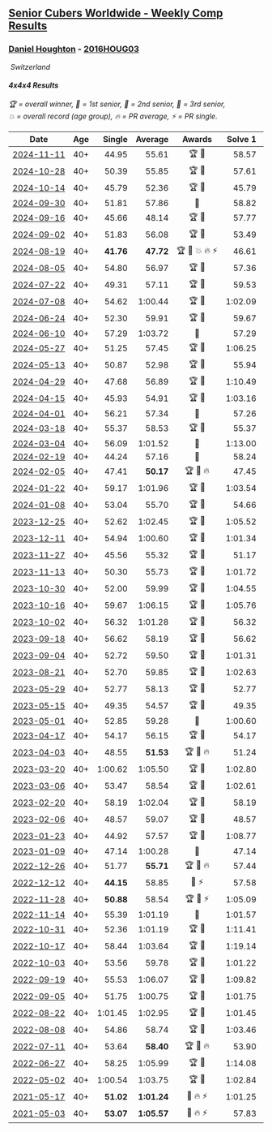 <style>table {white-space: nowrap;}</style>
<link rel="stylesheet" type="text/css" href="/scw-comp/css/flags.css" />

## [Senior Cubers Worldwide - Weekly Comp Results](/scw-comp/results/)
### [Daniel Houghton](README.md) - [2016HOUG03](https://www.worldcubeassociation.org/persons/2016HOUG03?event=444)

<i class="flag flag-CH" />&nbsp;Switzerland

#### 4x4x4 Results

<span style="white-space: nowrap;">🏆 = overall winner</span>, <span style="white-space: nowrap;">🥇 = 1st senior</span>, <span style="white-space: nowrap;">🥈 = 2nd senior</span>, <span style="white-space: nowrap;">🥉 = 3rd senior</span>, <span style="white-space: nowrap;">💥 = overall record (age group)</span>, <span style="white-space: nowrap;">🔥 = PR average</span>, <span style="white-space: nowrap;">⚡ = PR single</span>.

| Date | Age | Single | Average | Awards | Solve 1 | Solve 2 | Solve 3 | Solve 4 | Solve 5 | Video |
| :--: | :--: | --: | --: | :--: | --: | --: | --: | --: | --: | :-- |
| [2024-11-11](../../results/2024-11-11/444.md) | 40+ | 44.95 | 55.61 | 🏆 🥇 | 58.57 | 55.50 | 54.52 | 56.80 | 44.95 | [Desktop](https://www.facebook.com/events/456459500381444/permalink/464810776212983) / [Mobile](https://m.facebook.com/events/456459500381444?view=permalink&id=464810776212983) |
| [2024-10-28](../../results/2024-10-28/444.md) | 40+ | 50.39 | 55.85 | 🏆 🥇 | 57.61 | 50.39 | 56.30 | 53.63 | 1:00.11 | [Desktop](https://www.facebook.com/events/1343692439829519/permalink/1346576146207815) / [Mobile](https://m.facebook.com/events/1343692439829519?view=permalink&id=1346576146207815) |
| [2024-10-14](../../results/2024-10-14/444.md) | 40+ | 45.79 | 52.36 | 🏆 🥇 | 45.79 | 59.50 | 52.40 | 46.84 | 57.83 | [Desktop](https://www.facebook.com/events/1556569994978787/permalink/1561852381117215) / [Mobile](https://m.facebook.com/events/1556569994978787?view=permalink&id=1561852381117215) |
| [2024-09-30](../../results/2024-09-30/444.md) | 40+ | 51.81 | 57.86 | 🥈 | 58.82 | 59.14 | 51.81 | 1:00.70 | 55.63 | [Desktop](https://www.facebook.com/events/1448319499191380/permalink/1456372098386120) / [Mobile](https://m.facebook.com/events/1448319499191380?view=permalink&id=1456372098386120) |
| [2024-09-16](../../results/2024-09-16/444.md) | 40+ | 45.66 | 48.14 | 🏆 🥇 | 57.77 | 47.80 | 45.66 | 47.19 | 49.43 | [Desktop](https://www.facebook.com/events/1169142974162460/permalink/1172317317178359) / [Mobile](https://m.facebook.com/events/1169142974162460?view=permalink&id=1172317317178359) |
| [2024-09-02](../../results/2024-09-02/444.md) | 40+ | 51.83 | 56.08 | 🏆 🥇 | 53.49 | 1:04.36 | 54.53 | 1:00.22 | 51.83 | [Desktop](https://www.facebook.com/events/496466003310019/permalink/499472713009348) / [Mobile](https://m.facebook.com/events/496466003310019?view=permalink&id=499472713009348) |
| [2024-08-19](../../results/2024-08-19/444.md) | 40+ | **41.76** | **47.72** | 🏆 🥇 💥 🔥 ⚡ | 46.61 | **41.76** | 51.00 | 45.55 | 54.65 | [Desktop](https://www.facebook.com/events/969856414942868/permalink/973123394616170) / [Mobile](https://m.facebook.com/events/969856414942868?view=permalink&id=973123394616170) |
| [2024-08-05](../../results/2024-08-05/444.md) | 40+ | 54.80 | 56.97 | 🏆 🥇 | 57.36 | 55.13 | DNF | 58.43 | 54.80 | [Desktop](https://www.facebook.com/events/843031524469348/permalink/847010734071427) / [Mobile](https://m.facebook.com/events/843031524469348?view=permalink&id=847010734071427) |
| [2024-07-22](../../results/2024-07-22/444.md) | 40+ | 49.31 | 57.11 | 🏆 🥇 | 59.53 | 1:05.79 | 1:00.80 | 51.01 | 49.31 | [Desktop](https://www.facebook.com/events/785148847162745/permalink/793587662985530) / [Mobile](https://m.facebook.com/events/785148847162745?view=permalink&id=793587662985530) |
| [2024-07-08](../../results/2024-07-08/444.md) | 40+ | 54.62 | 1:00.44 | 🏆 🥇 | 1:02.09 | 1:00.44 | 54.62 | 58.80 | 1:06.14 | [Desktop](https://www.facebook.com/events/1154223792452847/permalink/1162579414950618) / [Mobile](https://m.facebook.com/events/1154223792452847?view=permalink&id=1162579414950618) |
| [2024-06-24](../../results/2024-06-24/444.md) | 40+ | 52.30 | 59.91 | 🏆 🥇 | 59.67 | 1:01.87 | 58.20 | 1:03.40 | 52.30 | [Desktop](https://www.facebook.com/events/500485402410682/permalink/508784274914128) / [Mobile](https://m.facebook.com/events/500485402410682?view=permalink&id=508784274914128) |
| [2024-06-10](../../results/2024-06-10/444.md) | 40+ | 57.29 | 1:03.72 | 🥈 | 57.29 | 57.95 | 1:03.41 | 1:09.80 | 1:11.81 | [Desktop](https://www.facebook.com/events/804039971828225/permalink/811820414383514) / [Mobile](https://m.facebook.com/events/804039971828225?view=permalink&id=811820414383514) |
| [2024-05-27](../../results/2024-05-27/444.md) | 40+ | 51.25 | 57.45 | 🏆 🥇 | 1:06.25 | 55.26 | 59.37 | 51.25 | 57.73 | [Desktop](https://www.facebook.com/events/476090921456450/permalink/483896957342513) / [Mobile](https://m.facebook.com/events/476090921456450?view=permalink&id=483896957342513) |
| [2024-05-13](../../results/2024-05-13/444.md) | 40+ | 50.87 | 52.98 | 🏆 🥇 | 55.94 | 54.81 | 53.13 | 50.87 | 51.00 | [Desktop](https://www.facebook.com/events/849366597233542/permalink/854648546705347) / [Mobile](https://m.facebook.com/events/849366597233542?view=permalink&id=854648546705347) |
| [2024-04-29](../../results/2024-04-29/444.md) | 40+ | 47.68 | 56.89 | 🏆 🥇 | 1:10.49 | 47.68 | 56.79 | 59.71 | 54.17 | [Desktop](https://www.facebook.com/events/457727373442774/permalink/464517982763713) / [Mobile](https://m.facebook.com/events/457727373442774?view=permalink&id=464517982763713) |
| [2024-04-15](../../results/2024-04-15/444.md) | 40+ | 45.93 | 54.91 | 🏆 🥇 | 1:03.16 | 45.93 | 49.92 | 1:00.41 | 54.41 | [Desktop](https://www.facebook.com/events/3767623586842150/permalink/3780789315525577) / [Mobile](https://m.facebook.com/events/3767623586842150?view=permalink&id=3780789315525577) |
| [2024-04-01](../../results/2024-04-01/444.md) | 40+ | 56.21 | 57.34 | 🥈 | 57.26 | 1:01.75 | 56.21 | 56.30 | 58.45 | [Desktop](https://www.facebook.com/events/3767623586842150/permalink/3773465112924664) / [Mobile](https://m.facebook.com/events/3767623586842150?view=permalink&id=3773465112924664) |
| [2024-03-18](../../results/2024-03-18/444.md) | 40+ | 55.37 | 58.53 | 🏆 🥇 | 55.37 | 56.91 | 1:02.27 | 56.42 | 1:02.70 | [Desktop](https://www.facebook.com/events/386186517521787/permalink/390644740409298) / [Mobile](https://m.facebook.com/events/386186517521787?view=permalink&id=390644740409298) |
| [2024-03-04](../../results/2024-03-04/444.md) | 40+ | 56.09 | 1:01.52 | 🥈 | 1:13.00 | 57.74 | 56.09 | 1:09.32 | 57.49 | [Desktop](https://www.facebook.com/events/937364477878870/permalink/948575576757760) / [Mobile](https://m.facebook.com/events/937364477878870?view=permalink&id=948575576757760) |
| [2024-02-19](../../results/2024-02-19/444.md) | 40+ | 44.24 | 57.16 | 🥈 | 58.24 | 1:01.76 | 55.13 | 58.12 | 44.24 | [Desktop](https://www.facebook.com/events/937364477878870/permalink/940828034199181) / [Mobile](https://m.facebook.com/events/937364477878870?view=permalink&id=940828034199181) |
| [2024-02-05](../../results/2024-02-05/444.md) | 40+ | 47.41 | **50.17** | 🏆 🥇 🔥 | 47.45 | 51.44 | 51.63 | 53.13 | 47.41 | [Desktop](https://www.facebook.com/events/402593568902224/permalink/406576498503931) / [Mobile](https://m.facebook.com/events/402593568902224?view=permalink&id=406576498503931) |
| [2024-01-22](../../results/2024-01-22/444.md) | 40+ | 59.17 | 1:01.96 | 🏆 🥇 | 1:03.54 | 1:01.96 | 59.17 | 1:00.90 | 1:03.02 | [Desktop](https://www.facebook.com/events/395750252948744/permalink/400155035841599) / [Mobile](https://m.facebook.com/events/395750252948744?view=permalink&id=400155035841599) |
| [2024-01-08](../../results/2024-01-08/444.md) | 40+ | 53.04 | 55.70 | 🏆 🥇 | 54.66 | 1:04.87 | 55.56 | 56.89 | 53.04 | [Desktop](https://www.facebook.com/events/1414013359524928/permalink/1421428045450126) / [Mobile](https://m.facebook.com/events/1414013359524928?view=permalink&id=1421428045450126) |
| [2023-12-25](../../results/2023-12-25/444.md) | 40+ | 52.62 | 1:02.45 | 🏆 🥇 | 1:05.52 | 1:18.83 | 1:03.43 | 52.62 | 58.39 | [Desktop](https://www.facebook.com/events/349610014457902/permalink/355138190571751) / [Mobile](https://m.facebook.com/events/349610014457902?view=permalink&id=355138190571751) |
| [2023-12-11](../../results/2023-12-11/444.md) | 40+ | 54.94 | 1:00.60 | 🏆 🥇 | 1:01.34 | 54.94 | 58.52 | 1:13.94 | 1:01.95 | [Desktop](https://www.facebook.com/events/101679999707522/permalink/106113945930794) / [Mobile](https://m.facebook.com/events/101679999707522?view=permalink&id=106113945930794) |
| [2023-11-27](../../results/2023-11-27/444.md) | 40+ | 45.56 | 55.32 | 🏆 🥇 | 51.17 | 57.96 | 45.56 | 56.84 | 58.14 | [Desktop](https://www.facebook.com/events/305565215720258/permalink/313161328293980) / [Mobile](https://m.facebook.com/events/305565215720258?view=permalink&id=313161328293980) |
| [2023-11-13](../../results/2023-11-13/444.md) | 40+ | 50.30 | 55.73 | 🏆 🥇 | 1:01.72 | 50.30 | 56.00 | 54.27 | 56.93 | [Desktop](https://www.facebook.com/events/1374628593479428/permalink/1377525123189775) / [Mobile](https://m.facebook.com/events/1374628593479428?view=permalink&id=1377525123189775) |
| [2023-10-30](../../results/2023-10-30/444.md) | 40+ | 52.00 | 59.99 | 🏆 🥇 | 1:04.55 | 54.22 | 1:10.70 | 1:01.21 | 52.00 | [Desktop](https://www.facebook.com/events/366558396032988/permalink/370986488923512) / [Mobile](https://m.facebook.com/events/366558396032988?view=permalink&id=370986488923512) |
| [2023-10-16](../../results/2023-10-16/444.md) | 40+ | 59.67 | 1:06.15 | 🏆 🥇 | 1:05.76 | 1:07.76 | 1:04.94 | 59.67 | 1:08.40 | [Desktop](https://www.facebook.com/events/754076313399498/permalink/759506466189816) / [Mobile](https://m.facebook.com/events/754076313399498?view=permalink&id=759506466189816) |
| [2023-10-02](../../results/2023-10-02/444.md) | 40+ | 56.32 | 1:01.28 | 🏆 🥇 | 56.32 | 1:01.63 | 1:18.21 | 1:03.63 | 58.57 | [Desktop](https://www.facebook.com/events/370105888672980/permalink/376999754650260) / [Mobile](https://m.facebook.com/events/370105888672980?view=permalink&id=376999754650260) |
| [2023-09-18](../../results/2023-09-18/444.md) | 40+ | 56.62 | 58.19 | 🏆 🥇 | 56.62 | 57.42 | 1:05.00 | 56.79 | 1:00.35 | [Desktop](https://www.facebook.com/events/2764998176984627/permalink/2780122215472223) / [Mobile](https://m.facebook.com/events/2764998176984627?view=permalink&id=2780122215472223) |
| [2023-09-04](../../results/2023-09-04/444.md) | 40+ | 52.72 | 59.50 | 🏆 🥇 | 1:01.31 | 1:00.68 | 52.72 | 56.52 | 1:04.76 | [Desktop](https://www.facebook.com/events/2764998176984627/permalink/2769612469856531) / [Mobile](https://m.facebook.com/events/2764998176984627?view=permalink&id=2769612469856531) |
| [2023-08-21](../../results/2023-08-21/444.md) | 40+ | 52.70 | 59.85 | 🏆 🥇 | 1:02.63 | 57.21 | 59.72 | 1:04.00 | 52.70 | [Desktop](https://www.facebook.com/events/605466225085334/permalink/611973151101308) / [Mobile](https://m.facebook.com/events/605466225085334?view=permalink&id=611973151101308) |
| [2023-05-29](../../results/2023-05-29/444.md) | 40+ | 52.77 | 58.13 | 🏆 🥇 | 52.77 | 1:05.82 | 1:40.06 | 53.46 | 55.12 | [Desktop](https://www.facebook.com/events/769039921377061/permalink/774309177516802) / [Mobile](https://m.facebook.com/events/769039921377061?view=permalink&id=774309177516802) |
| [2023-05-15](../../results/2023-05-15/444.md) | 40+ | 49.35 | 54.57 | 🏆 🥇 | 49.35 | 54.17 | 55.07 | 1:00.04 | 54.46 | [Desktop](https://www.facebook.com/events/201773726045437/permalink/207944962094980) / [Mobile](https://m.facebook.com/events/201773726045437?view=permalink&id=207944962094980) |
| [2023-05-01](../../results/2023-05-01/444.md) | 40+ | 52.85 | 59.28 | 🥇 | 1:00.60 | 52.85 | 58.61 | 58.63 | 1:15.40 | [Desktop](https://www.facebook.com/events/1554845911676556/permalink/1561191261042021) / [Mobile](https://m.facebook.com/events/1554845911676556?view=permalink&id=1561191261042021) |
| [2023-04-17](../../results/2023-04-17/444.md) | 40+ | 54.17 | 56.15 | 🏆 🥇 | 54.17 | 1:06.07 | 58.30 | 54.69 | 55.46 | [Desktop](https://www.facebook.com/events/175752445390498/permalink/184147347884341) / [Mobile](https://m.facebook.com/events/175752445390498?view=permalink&id=184147347884341) |
| [2023-04-03](../../results/2023-04-03/444.md) | 40+ | 48.55 | **51.53** | 🏆 🥇 🔥 | 51.24 | 52.04 | 51.30 | 53.08 | 48.55 | [Desktop](https://www.facebook.com/events/1352032565369803/permalink/1354698675103192) / [Mobile](https://m.facebook.com/events/1352032565369803?view=permalink&id=1354698675103192) |
| [2023-03-20](../../results/2023-03-20/444.md) | 40+ | 1:00.62 | 1:05.50 | 🏆 🥇 | 1:02.80 | 1:00.62 | 1:08.37 | 1:08.32 | 1:05.37 | [Desktop](https://www.facebook.com/events/1273456476928238/permalink/1277492216524664) / [Mobile](https://m.facebook.com/events/1273456476928238?view=permalink&id=1277492216524664) |
| [2023-03-06](../../results/2023-03-06/444.md) | 40+ | 53.47 | 58.54 | 🏆 🥇 | 1:02.61 | 1:03.98 | 54.87 | 58.13 | 53.47 | [Desktop](https://www.facebook.com/events/1616007312171296/permalink/1620568631715164) / [Mobile](https://m.facebook.com/events/1616007312171296?view=permalink&id=1620568631715164) |
| [2023-02-20](../../results/2023-02-20/444.md) | 40+ | 58.19 | 1:02.04 | 🏆 🥇 | 58.19 | 1:02.07 | 58.47 | 1:14.31 | 1:05.58 | [Desktop](https://www.facebook.com/events/751205503064846/permalink/756648542520542) / [Mobile](https://m.facebook.com/events/751205503064846?view=permalink&id=756648542520542) |
| [2023-02-06](../../results/2023-02-06/444.md) | 40+ | 48.57 | 59.07 | 🏆 🥇 | 48.57 | 1:07.16 | 59.00 | 1:17.39 | 51.05 | [Desktop](https://www.facebook.com/events/1884353481903829/permalink/1889057508100093) / [Mobile](https://m.facebook.com/events/1884353481903829?view=permalink&id=1889057508100093) |
| [2023-01-23](../../results/2023-01-23/444.md) | 40+ | 44.92 | 57.57 | 🏆 🥇 | 1:08.77 | 57.31 | 55.85 | 44.92 | 59.55 | [Desktop](https://www.facebook.com/events/509798861140910/permalink/513884904065639) / [Mobile](https://m.facebook.com/events/509798861140910?view=permalink&id=513884904065639) |
| [2023-01-09](../../results/2023-01-09/444.md) | 40+ | 47.14 | 1:00.28 | 🥇 | 47.14 | 58.48 | 58.08 | 1:04.28 | 1:04.84 | [Desktop](https://www.facebook.com/events/1531132474062600/permalink/1535941876914993) / [Mobile](https://m.facebook.com/events/1531132474062600?view=permalink&id=1535941876914993) |
| [2022-12-26](../../results/2022-12-26/444.md) | 40+ | 51.77 | **55.71** | 🏆 🥇 🔥 | 57.44 | 55.16 | 51.77 | 1:06.99 | 54.52 | [Desktop](https://www.facebook.com/events/699260168471197/permalink/707102077687006) / [Mobile](https://m.facebook.com/events/699260168471197?view=permalink&id=707102077687006) |
| [2022-12-12](../../results/2022-12-12/444.md) | 40+ | **44.15** | 58.85 | 🥇 ⚡ | 57.58 | **44.15** | 1:03.41 | DNF | 55.57 | [Desktop](https://www.facebook.com/events/1310297966473638/permalink/1321460062024095) / [Mobile](https://m.facebook.com/events/1310297966473638?view=permalink&id=1321460062024095) |
| [2022-11-28](../../results/2022-11-28/444.md) | 40+ | **50.88** | 58.54 | 🏆 🥇 ⚡ | 1:05.09 | 56.87 | 55.33 | **50.88** | 1:03.42 | [Desktop](https://www.facebook.com/events/1208453943094393/permalink/1211636826109438) / [Mobile](https://m.facebook.com/events/1208453943094393?view=permalink&id=1211636826109438) |
| [2022-11-14](../../results/2022-11-14/444.md) | 40+ | 55.39 | 1:01.19 | 🥇 | 1:01.57 | 1:01.22 | 55.39 | 1:00.79 | 1:03.19 | [Desktop](https://www.facebook.com/events/823524585526773/permalink/831680094711222) / [Mobile](https://m.facebook.com/events/823524585526773?view=permalink&id=831680094711222) |
| [2022-10-31](../../results/2022-10-31/444.md) | 40+ | 52.36 | 1:01.19 | 🏆 🥇 | 1:11.41 | 1:04.35 | 52.36 | 54.58 | 1:04.64 | [Desktop](https://www.facebook.com/events/635474734791505/permalink/644162940589351) / [Mobile](https://m.facebook.com/events/635474734791505?view=permalink&id=644162940589351) |
| [2022-10-17](../../results/2022-10-17/444.md) | 40+ | 58.44 | 1:03.64 | 🏆 🥇 | 1:19.14 | 58.44 | 1:03.00 | 59.24 | 1:08.68 | [Desktop](https://www.facebook.com/events/5873184052742514/permalink/5875361079191478) / [Mobile](https://m.facebook.com/events/5873184052742514?view=permalink&id=5875361079191478) |
| [2022-10-03](../../results/2022-10-03/444.md) | 40+ | 53.56 | 59.78 | 🏆 🥇 | 1:01.22 | 58.96 | 1:02.53 | 53.56 | 59.16 | [Desktop](https://www.facebook.com/events/815539682815599/permalink/824662518569982) / [Mobile](https://m.facebook.com/events/815539682815599?view=permalink&id=824662518569982) |
| [2022-09-19](../../results/2022-09-19/444.md) | 40+ | 55.53 | 1:06.07 | 🏆 🥇 | 1:09.82 | 1:07.43 | 1:13.83 | 1:00.96 | 55.53 | [Desktop](https://www.facebook.com/events/450657513693488/permalink/456248793134360) / [Mobile](https://m.facebook.com/events/450657513693488?view=permalink&id=456248793134360) |
| [2022-09-05](../../results/2022-09-05/444.md) | 40+ | 51.75 | 1:00.75 | 🏆 🥇 | 1:01.75 | 1:02.19 | 1:13.17 | 51.75 | 58.32 | [Desktop](https://www.facebook.com/events/448393960648054/permalink/453931760094274) / [Mobile](https://m.facebook.com/events/448393960648054?view=permalink&id=453931760094274) |
| [2022-08-22](../../results/2022-08-22/444.md) | 40+ | 1:01.45 | 1:02.95 | 🏆 🥇 | 1:01.45 | 1:05.41 | 1:02.19 | 1:04.72 | 1:01.95 | [Desktop](https://www.facebook.com/events/542579854309231/permalink/548574070376476) / [Mobile](https://m.facebook.com/events/542579854309231?view=permalink&id=548574070376476) |
| [2022-08-08](../../results/2022-08-08/444.md) | 40+ | 54.86 | 58.74 | 🏆 🥇 | 1:03.46 | 57.10 | 54.86 | 1:01.09 | 58.04 | [Desktop](https://www.facebook.com/events/619445529768906/permalink/625389345841191) / [Mobile](https://m.facebook.com/events/619445529768906?view=permalink&id=625389345841191) |
| [2022-07-11](../../results/2022-07-11/444.md) | 40+ | 53.64 | **58.40** | 🏆 🥇 🔥 | 53.90 | 53.64 | 1:01.58 | 1:00.01 | 1:01.28 | [Desktop](https://www.facebook.com/events/443186990742814/permalink/445502257177954) / [Mobile](https://m.facebook.com/events/443186990742814?view=permalink&id=445502257177954) |
| [2022-06-27](../../results/2022-06-27/444.md) | 40+ | 58.25 | 1:05.99 | 🏆 🥇 | 1:14.08 | 58.25 | 1:05.00 | 1:07.48 | 1:05.50 | [Desktop](https://www.facebook.com/events/605852520957703/permalink/614719353404353) / [Mobile](https://m.facebook.com/events/605852520957703?view=permalink&id=614719353404353) |
| [2022-05-02](../../results/2022-05-02/444.md) | 40+ | 1:00.54 | 1:03.75 | 🏆 🥇 | 1:02.84 | 1:02.49 | 1:05.92 | 1:00.54 | 1:08.31 | [Desktop](https://www.facebook.com/events/766988371376362/permalink/768667274541805) / [Mobile](https://m.facebook.com/events/766988371376362?view=permalink&id=768667274541805) |
| [2021-05-17](../../results/2021-05-17/444.md) | 40+ | **51.02** | **1:01.24** | 🥇 🔥 ⚡ | 1:01.25 | **51.02** | 1:00.52 | 1:01.96 | 1:11.78 | [Desktop](https://www.facebook.com/events/373354890741855/permalink/375488927195118) / [Mobile](https://m.facebook.com/events/373354890741855?view=permalink&id=375488927195118) |
| [2021-05-03](../../results/2021-05-03/444.md) | 40+ | **53.07** | **1:05.57** | 🥈 🔥 ⚡ | 57.83 | **53.07** | 1:13.04 | 1:08.10 | 1:10.79 | [Desktop](https://www.facebook.com/events/158701836186375/permalink/162581779131714) / [Mobile](https://m.facebook.com/events/158701836186375?view=permalink&id=162581779131714) |


<!-- Global site tag (gtag.js) - Google Analytics -->
<script async src="https://www.googletagmanager.com/gtag/js?id=UA-86348435-3"></script>
<script>window.dataLayer = window.dataLayer || []; function gtag() {dataLayer.push(arguments);} gtag('js', new Date()); gtag('config', 'UA-86348435-3');</script>
